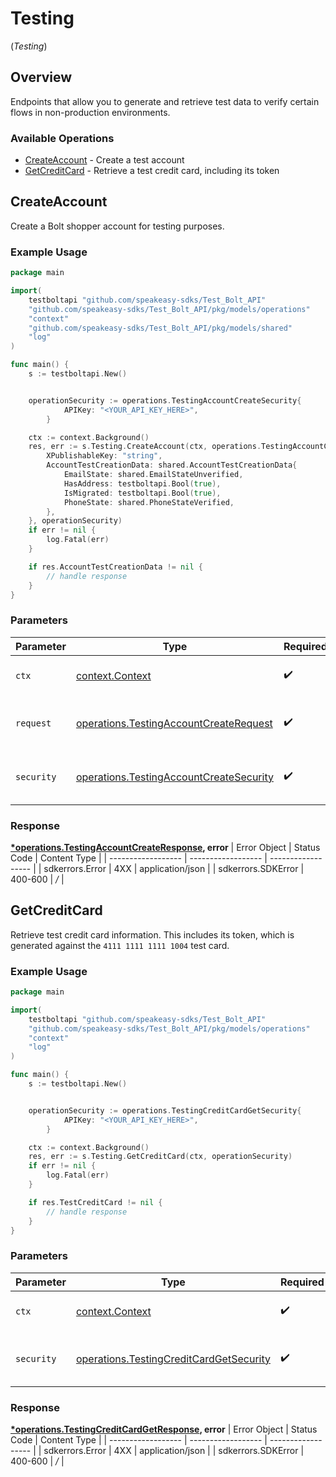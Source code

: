 # Testing
(*Testing*)

## Overview

Endpoints that allow you to generate and retrieve test data to verify certain
flows in non-production environments.


### Available Operations

* [CreateAccount](#createaccount) - Create a test account
* [GetCreditCard](#getcreditcard) - Retrieve a test credit card, including its token

## CreateAccount

Create a Bolt shopper account for testing purposes.


### Example Usage

```go
package main

import(
	testboltapi "github.com/speakeasy-sdks/Test_Bolt_API"
	"github.com/speakeasy-sdks/Test_Bolt_API/pkg/models/operations"
	"context"
	"github.com/speakeasy-sdks/Test_Bolt_API/pkg/models/shared"
	"log"
)

func main() {
    s := testboltapi.New()


    operationSecurity := operations.TestingAccountCreateSecurity{
            APIKey: "<YOUR_API_KEY_HERE>",
        }

    ctx := context.Background()
    res, err := s.Testing.CreateAccount(ctx, operations.TestingAccountCreateRequest{
        XPublishableKey: "string",
        AccountTestCreationData: shared.AccountTestCreationData{
            EmailState: shared.EmailStateUnverified,
            HasAddress: testboltapi.Bool(true),
            IsMigrated: testboltapi.Bool(true),
            PhoneState: shared.PhoneStateVerified,
        },
    }, operationSecurity)
    if err != nil {
        log.Fatal(err)
    }

    if res.AccountTestCreationData != nil {
        // handle response
    }
}
```

### Parameters

| Parameter                                                                                              | Type                                                                                                   | Required                                                                                               | Description                                                                                            |
| ------------------------------------------------------------------------------------------------------ | ------------------------------------------------------------------------------------------------------ | ------------------------------------------------------------------------------------------------------ | ------------------------------------------------------------------------------------------------------ |
| `ctx`                                                                                                  | [context.Context](https://pkg.go.dev/context#Context)                                                  | :heavy_check_mark:                                                                                     | The context to use for the request.                                                                    |
| `request`                                                                                              | [operations.TestingAccountCreateRequest](../../pkg/models/operations/testingaccountcreaterequest.md)   | :heavy_check_mark:                                                                                     | The request object to use for the request.                                                             |
| `security`                                                                                             | [operations.TestingAccountCreateSecurity](../../pkg/models/operations/testingaccountcreatesecurity.md) | :heavy_check_mark:                                                                                     | The security requirements to use for the request.                                                      |


### Response

**[*operations.TestingAccountCreateResponse](../../pkg/models/operations/testingaccountcreateresponse.md), error**
| Error Object       | Status Code        | Content Type       |
| ------------------ | ------------------ | ------------------ |
| sdkerrors.Error    | 4XX                | application/json   |
| sdkerrors.SDKError | 400-600            | */*                |

## GetCreditCard

Retrieve test credit card information. This includes its token, which is
generated against the `4111 1111 1111 1004` test card.


### Example Usage

```go
package main

import(
	testboltapi "github.com/speakeasy-sdks/Test_Bolt_API"
	"github.com/speakeasy-sdks/Test_Bolt_API/pkg/models/operations"
	"context"
	"log"
)

func main() {
    s := testboltapi.New()


    operationSecurity := operations.TestingCreditCardGetSecurity{
            APIKey: "<YOUR_API_KEY_HERE>",
        }

    ctx := context.Background()
    res, err := s.Testing.GetCreditCard(ctx, operationSecurity)
    if err != nil {
        log.Fatal(err)
    }

    if res.TestCreditCard != nil {
        // handle response
    }
}
```

### Parameters

| Parameter                                                                                              | Type                                                                                                   | Required                                                                                               | Description                                                                                            |
| ------------------------------------------------------------------------------------------------------ | ------------------------------------------------------------------------------------------------------ | ------------------------------------------------------------------------------------------------------ | ------------------------------------------------------------------------------------------------------ |
| `ctx`                                                                                                  | [context.Context](https://pkg.go.dev/context#Context)                                                  | :heavy_check_mark:                                                                                     | The context to use for the request.                                                                    |
| `security`                                                                                             | [operations.TestingCreditCardGetSecurity](../../pkg/models/operations/testingcreditcardgetsecurity.md) | :heavy_check_mark:                                                                                     | The security requirements to use for the request.                                                      |


### Response

**[*operations.TestingCreditCardGetResponse](../../pkg/models/operations/testingcreditcardgetresponse.md), error**
| Error Object       | Status Code        | Content Type       |
| ------------------ | ------------------ | ------------------ |
| sdkerrors.Error    | 4XX                | application/json   |
| sdkerrors.SDKError | 400-600            | */*                |
